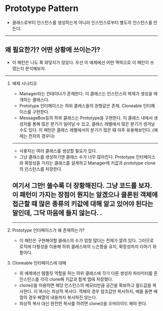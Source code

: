 # Prototype Pattern 

* 클래스로부터 인스턴스를 생성하는게 아니라 인스턴스로부터 별도의 인스턴스를 만든다.

<hr/>

## 왜 필요한가? 어떤 상황에 쓰이는가?

*  이 패턴은 나도 확 와닿지가 않았다. 우선 이 예제에선 어떤 맥락으로 이 패턴이 쓰였는지 분석해보자.

<hr/>   

1. 예제 시나리오 
    * Manager라는 컨테이너가 존재한다. 이 클래스는 인스턴스의 복제가 생성을 매개하는 클래스다.
    * Prototype 인터페이스는 하위 클래스들의 원형같은 존재. Cloneable 인터페이스를 구현한다. 
    * MessageBox등의 하위 클래스는 Prototype을 구현한다. 이 클래스 내에서 생성자를 통해 많은 분기가 일어날 수 있고, 클래스 레벨에서
    많은 분기가 생겨날 수도 있다. 이 패턴은 클래스 레벨에서의 분기가 많은 떄 아주 유용해보인다. (예제는 전자의 경우다)
    
    <hr/>
    
    * 사용자는 여러 클래스를 생성할 필요가 있다.
    * 그냥 클래스를 생성하기엔 클래스 수가 너무 많아진다. Prototype 인터페이스와 확장성을 가지는 클래스를 설계하고 
    Manager에 키값과 prototype clone의 인스턴스를 저장한다.
   
    ## 여기서 그만! 쓸수록 더 장황해진다. 그냥 코드를 보자. 이 패턴이 가지는 장점이 뭔지는 알겠으나 클론된 객체에 접근할 때 많은 종류의 키값에 대해 알고 있어야 된다는 말인데, 그닥 마음에 들지 않는다. .  
    <hr/>
    
   
2. Prototype 인터페이스가 왜 존재하는가? 
    * 이 패턴은 구현해야할 클래스의 수가 엄청 많다는 전제가 깔려 있다. 그러므로 로직에 다형성을 이용해 하위 클래스와의 느슨함을 유지, 확장성까지 더하기 위함이다.
    
3. Cloneable 인터페이스에 대해
    * 위 예제에선 템플릿 역할을 하는 하위 클래스에 각기 다른 생성자 파라미터를 준 인스턴스를 각각 clone해 키값과 함계 맵에 저장했다.
    * clone()을 이용하면 해당 인스턴스의 메모리만큼 공간을 확보하고 필드값을 복사한다. 이 복사는 피상적 복사다. 객체의 경우 참조값만 복사하지, 예를 들면 배열의 경우 배열의 내용까지 복사하진 않는다. 
    * 피상적 복사 대신 완전한 복사를 하려면 clone()을 오버라이드 해야 한다.